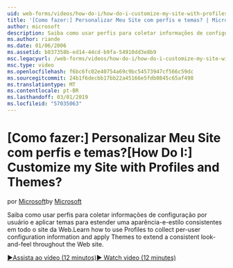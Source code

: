 ```yaml
---
uid: web-forms/videos/how-do-i/how-do-i-customize-my-site-with-profiles-and-themes
title: '[Como fazer:] Personalizar Meu Site com perfis e temas? | Microsoft Docs'
author: microsoft
description: Saiba como usar perfis para coletar informações de configuração por usuário e aplicar temas para estender uma aparência-e-estilo consistentes em todo o site da Web.
ms.author: riande
ms.date: 01/06/2006
ms.assetid: b837358b-ed14-44cd-b9fa-54910dd3e8b9
msc.legacyurl: /web-forms/videos/how-do-i/how-do-i-customize-my-site-with-profiles-and-themes
msc.type: video
ms.openlocfilehash: f6bc6fc02e40754a69c9bc54573947cf566c59dc
ms.sourcegitcommit: 24b1f6decbb17bb22a45166e5fdb0845c65af498
ms.translationtype: MT
ms.contentlocale: pt-BR
ms.lasthandoff: 03/01/2019
ms.locfileid: "57035063"
---
```

<a name="how-do-i-customize-my-site-with-profiles-and-themes"></a><span data-ttu-id="10ea8-104">[Como fazer:] Personalizar Meu Site com perfis e temas?</span><span class="sxs-lookup"><span data-stu-id="10ea8-104">[How Do I:] Customize my Site with Profiles and Themes?</span></span>
====================
<span data-ttu-id="10ea8-105">por [Microsoft](https://github.com/microsoft)</span><span class="sxs-lookup"><span data-stu-id="10ea8-105">by [Microsoft](https://github.com/microsoft)</span></span>

<span data-ttu-id="10ea8-106">Saiba como usar perfis para coletar informações de configuração por usuário e aplicar temas para estender uma aparência-e-estilo consistentes em todo o site da Web.</span><span class="sxs-lookup"><span data-stu-id="10ea8-106">Learn how to use Profiles to collect per-user configuration information and apply Themes to extend a consistent look-and-feel throughout the Web site.</span></span>

[<span data-ttu-id="10ea8-107">&#9654;Assista ao vídeo (12 minutos)</span><span class="sxs-lookup"><span data-stu-id="10ea8-107">&#9654; Watch video (12 minutes)</span></span>](https://channel9.msdn.com/Blogs/ASP-NET-Site-Videos/how-do-i-customize-my-site-with-profiles-and-themes)
